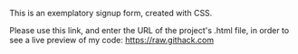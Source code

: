 This is an exemplatory signup form, created with CSS.

Please use this link, and enter the URL of the project's .html file, in order to see a live preview of my code:
https://raw.githack.com

